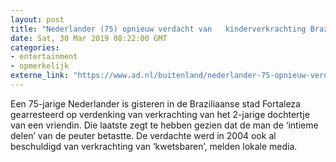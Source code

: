 ```yaml
---
layout: post
title: "Nederlander (75) opnieuw verdacht van   kinderverkrachting Brazilië"
date: Sat, 30 Mar 2019 08:22:00 GMT
categories: 
- entertainment 
- opmerkelijk 
externe_link: "https://www.ad.nl/buitenland/nederlander-75-opnieuw-verdacht-van-kinderverkrachting-brazilie~a3467be3/"
---
```


Een 75-jarige Nederlander is gisteren in de Braziliaanse stad Fortaleza gearresteerd op verdenking van verkrachting van het 2-jarige dochtertje van een vriendin. Die laatste zegt te hebben gezien dat de man de ‘intieme delen’ van de peuter betastte. De verdachte werd in 2004 ook al beschuldigd van verkrachting van ‘kwetsbaren’, melden lokale media.
